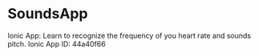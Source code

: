 # SoundsApp
Ionic App: Learn to recognize the frequency of you heart rate and sounds pitch.
Ionic App ID: 44a40f66
